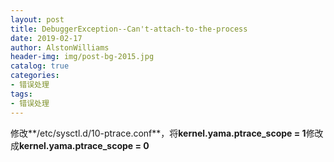```yaml
---
layout: post
title: DebuggerException--Can't-attach-to-the-process
date: 2019-02-17
author: AlstonWilliams
header-img: img/post-bg-2015.jpg
catalog: true
categories:
- 错误处理
tags:
- 错误处理
---
```

修改**/etc/sysctl.d/10-ptrace.conf**，将**kernel.yama.ptrace_scope = 1**修改成**kernel.yama.ptrace_scope = 0**
